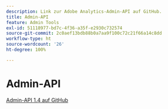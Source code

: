 ```yaml
---
description: Link zur Adobe Analytics-Admin-API auf GitHub.
title: Admin-API
feature: Admin Tools
exl-id: 51118977-bd7c-4f36-a35f-e2930c732574
source-git-commit: 2c0aef13bdb88b0a7aa9f100c72c21f66a14c8dd
workflow-type: ht
source-wordcount: '26'
ht-degree: 100%

---
```


# Admin-API

[Admin-API 1.4 auf GitHub](https://github.com/AdobeDocs/analytics-1.4-apis/blob/master/docs/admin-api/index.md)
